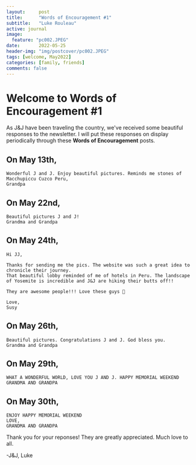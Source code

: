 ```yaml
---
layout:     post
title:      "Words of Encouragement #1"
subtitle:   "Luke Rouleau"
active: journal
image:
  feature: "pc002.JPEG"
date:       2022-05-25
header-img: "img/postcover/pc002.JPEG"
tags: [welcome, May2022]
categories: [family, friends]
comments: false
---
```



# Welcome to Words of Encouragement #1
As J&J have been traveling the country, we've received some beautiful responses to the newsletter. I will put these responses on display periodically through these **Words of Encouragement** posts.

## On May 13th,
```
Wonderful J and J. Enjoy beautiful pictures. Reminds me stones of Macchupiccu Cuzco Peru, 
Grandpa
```

## On May 22nd,
```
Beautiful pictures J and J! 
Grandma and Grandpa
```

## On May 24th,
```
Hi JJ,

Thanks for sending me the pics. The website was such a great idea to chronicle their journey.
That beautiful lobby reminded of me of hotels in Peru. The landscape of Yosemite is incredible and J&J are hiking their butts off!!

They are awesome people!!! Love these guys 💚

Love,
Susy
```

## On May 26th,
```
Beautiful pictures. Congratulations J and J. God bless you.
Grandma and Grandpa
```

## On May 29th,
```
WHAT A WONDERFUL WORLD, LOVE YOU J AND J. HAPPY MEMORIAL WEEKEND
GRANDMA AND GRANDPA
```

## On May 30th,
```
ENJOY HAPPY MEMORIAL WEEKEND
LOVE,
GRANDMA AND GRANDPA
```

Thank you for your reponses! They are greatly appreciated. 
Much love to all.

-J&J, Luke